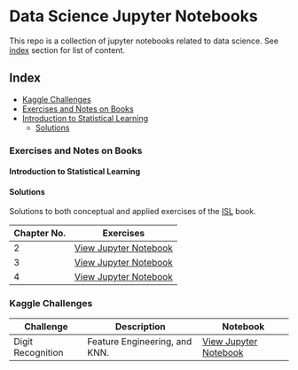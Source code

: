 # Data Science Jupyter Notebooks

This repo is a collection of jupyter notebooks related to data science. See [index](#index) section for list of content.

## Index
* [Kaggle Challenges](#kaggle-challenges)
* [Exercises and Notes on Books](#exercises-and-notes-on-books)
 * [Introduction to Statistical Learning](#introduction-to-statistical-learning)
   * [Solutions](#Solutions)


### Exercises and Notes on Books
#### Introduction to Statistical Learning

#### Solutions
Solutions to both conceptual and applied exercises of the [ISL](http://www-bcf.usc.edu/~gareth/ISL/index.html) book.


|Chapter No. |                                                                               Exercises                                            |  
|------------|------------------------------------------------------------------------------------------------------------------------------------|
|2           | [View Jupyter Notebook](http://nbviewer.jupyter.org/github/evertonjlima/Notebooks/blob/master/ISLR/Exercises/Ch2-Exercises.ipynb)       |
|3           | [View Jupyter Notebook](http://nbviewer.jupyter.org/github/evertonjlima/Notebooks/blob/master/ISLR/Exercises/Ch3-Exercises.ipynb) |
|4           | [View Jupyter Notebook](http://nbviewer.jupyter.org/github/evertonjlima/Notebooks/blob/master/ISLR/Exercises/Ch4-Exercises.ipynb) | 


### Kaggle Challenges


| Challenge          | Description                                          | Notebook  |
|--------------------|------------------------------------------------------|-----------|
| Digit Recognition  | Feature Engineering, and KNN.       |[View Jupyter Notebook](https://nbviewer.jupyter.org/github/evertonjlima/Kaggle/blob/master/Digit-Recognizer/digit-recognizer.ipynb) |

